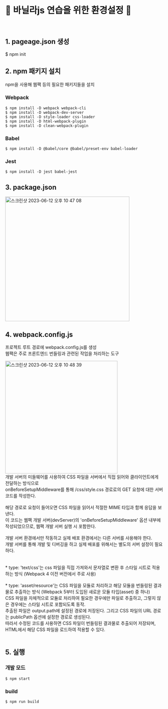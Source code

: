 # 🍦 바닐라js 연습을 위한 환경설정 🍦
<br>

## 1. pageage.json 생성
$ npm init

## 2. npm 패키지 설치
npm을 사용해 웹팩 등의 필요한 패키지들을 설치
### Webpack
    $ npm install -D webpack webpack-cli
    $ npm install -D webpack-dev-server
    $ npm install -D style-loader css-loader
    $ npm install -D html-webpack-plugin
    $ npm install -D clean-webpack-plugin

### Babel
    $ npm install -D @babel/core @babel/preset-env babel-loader

### Jest
    $ npm install -D jest babel-jest

## 3. package.json
<img width="396" alt="스크린샷 2023-06-12 오후 10 47 08" src="https://github.com/whtnqls124578/vanilla.js-defaultSetting/assets/100771469/732ff672-8c09-4bef-9b5f-2db9f41b5b8a">
<br>

## 4. webpack.config.js
프로젝트 루트 경로에 webpack.config.js를 생성 <br>
웹팩은 주로 프론트엔드 번들링과 관련된 작업을 처리하는 도구

<img width="358" alt="스크린샷 2023-06-12 오후 10 48 39" src="https://github.com/whtnqls124578/vanilla.js-defaultSetting/assets/100771469/f80e7ddb-7db9-4e1a-a95d-6953a3810ba0">
<br>
개발 서버의 미들웨어를 사용하여 CSS 파일을 서버에서 직접 읽어와 클라이언트에게 전달하는 방식으로<br>
onBeforeSetupMiddleware를 통해 /css/style.css 경로로의 GET 요청에 대한 서버 코드를 작성한다.<br>
<br>
해당 경로로 요청이 들어오면 CSS 파일을 읽어서 적절한 MIME 타입과 함께 응답을 보낸다.<br>
이 코드는 웹팩 개발 서버(devServer)의 'onBeforeSetupMiddleware' 옵션 내부에 작성되었으므로, 웹팩 개발 서버 실행 시 포함한다.<br>
<br>
개발 서버 환경에서만 작동하고 실제 배포 환경에서는 다른 서버를 사용해야 한다.<br>
개발 서버를 통해 개발 및 디버깅을 하고 실제 배포를 위해서는 별도의 서버 설정이 필요하다.<br>
<br>
<br>
* type: 'text/css'는 css 파일을 직접 가져와서 문자열로 변환 후 스타일 시트로 적용하는 방식 (Webpack 4 이전 버전에서 주로 사용) <br>
<br>
* type: 'asset/resource'는  CSS 파일을 모듈로 처리하고 해당 모듈을 번들링된 결과물로 추출하는 방식 (Webpack 5부터 도입된 새로운 모듈 타입(asset) 중 하나)<br>
  CSS 파일을 자체적으로 모듈로 처리하여 필요한 경우에만 파일로 추출하고, 그렇지 않은 경우에는 스타일 시트로 포함되도록 동작.<br>
  추출된 파일은 output.path에 설정된 경로에 저장된다. 그리고 CSS 파일의 URL 경로는 publicPath 옵션에 설정한 경로로 생성된다.<br>
  따라서 수정된 코드를 사용하면 CSS 파일이 번들링된 결과물로 추출되어 저장되며, HTML에서 해당 CSS 파일을 로드하여 적용할 수 있다.<br>
<br>

## 5. 실행
### 개발 모드
    $ npm start

### build
    $ npm run build
